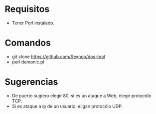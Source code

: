# Requisitos
- Tener Perl instalado.

# Comandos
- git clone https://github.com/Seynoo/dos-tool
- perl demonic.pl

# Sugerencias
- De puerto sugiero elegir 80, si es un ataque a Web, elegir protocólo TCP.
- Si es ataque a ip de un usuario, eligan protocólo UDP.

